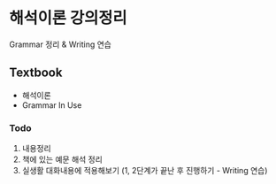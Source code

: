 # 해석이론 강의정리

Grammar 정리 & Writing 연습

## Textbook
- 해석이론
- Grammar In Use

### Todo
1. 내용정리
2. 책에 있는 예문 해석 정리
3. 실생활 대화내용에 적용해보기 (1, 2단계가 끝난 후 진행하기 - Writing 연습)